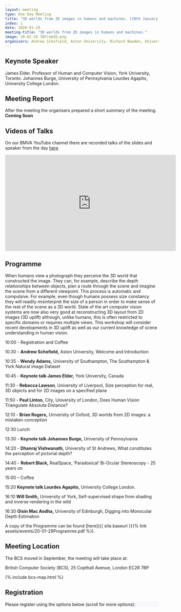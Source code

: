 ```yaml
---
layout: meeting
type: One Day Meeting
title: "3D worlds from 2D images in humans and machines. (29th January 2020)"
index: 1
date: 2020-01-29
meeting-title: "3D worlds from 2D images in humans and machines."
image: 20-01-29 3DFrom2D.png
organisers: Andrew Schofield, Aston University. Richard Bowden, University of Surrey. Wendy Adams University of Southampton.
---
```


## Keynote Speaker

James Elder. Professor of Human and Computer Vision, York University, Toronto.
Johannes Burge, University of Pennsylvania
Lourdes Agapito, University College London.

## Meeting Report

After the meeting the organisers prepared a short summary of the meeting.
**Coming Soon**
<!--
This can be found [here]({{ site.baseurl }}{% link assets/events/bmvameetingreport-19-11-27.pdf %})
!-->

## Videos of Talks

On our BMVA YouTube channel there are recorded talks of the slides and speaker from the day [here](https://www.youtube.com/playlist?list=PLW8VWHVjepIsuKddDZmImJJ2vAqDcBQNO)

<div class="container">
	<div class="row"><div class="col-xs-12 col-lg-10 mx-auto">
		<div class="video-container">
			<iframe width="560" height="315" src="https://www.youtube.com/embed/videoseries?list=PLW8VWHVjepIsuKddDZmImJJ2vAqDcBQNO " frameborder="0" allow="autoplay; encrypted-media" allowfullscreen></iframe>
		</div>
	</div></div>
</div>

## Programme

When humans view a photograph they perceive the 3D world that constructed the image. They can, for example, describe the depth relationships between objects, plan a route through the scene and imagine the scene from a different viewpoint. This process is automatic and compulsive. For example, even though humans possess size constancy they will readily misinterpret the size of a person in order to make sense of the rest of the scene as a 3D world.  State of the art computer vision systems are now also very good at reconstructing 3D layout from 2D images (3D uplift) although, unlike humans, this is often restricted to specific domains or requires multiple views. This workshop will consider recent developments in 3D uplift as well as our current knowledge of scene understanding in human vision.

10:00 - Registration and Coffee

10:30 - **Andrew Schofield,** Aston University, Welcome and Introduction

10:35 - **Wendy Adams,** University of Southampton, The Southampton & York Natural image Dataset

10:45 - **Keynote talk James Elder,** York University, Canada

11:30 - **Rebecca Lawson**, University of Liverpool, Size perception for real, 3D objects and for 2D images on a specified plane

11:50 - **Paul Linton,** City, University of London, Does Human Vision Triangulate Absolute Distance?

12:10 - **Brian Rogers,** University of Oxford, 3D worlds from 2D images: a mistaken conception

12:30 Lunch

13:30 - **Keynote talk Johannes Burge,** University of Pennsylvania

14:20 - **Dhanraj Vishwanath,** University of St Andrews, What constitutes the perception of pictorial depth?

14:40 - **Robert Black,** RealSpace, ‘Paradoxical’ Bi-Ocular Stereoscopy - 25 years on

15:00 – Coffee

15:20 **Keynote talk Lourdes Agapito,** University College London.

16:10 **Will Smith,** University of York, Self-supervised shape from shading and inverse rendering in the wild  

16:30 **Oisin Mac Aodha,** University of Edinburgh, Digging into Monocular Depth Estimation


A copy of the Programme can be found [here]({{ site.baseurl }}{% link assets/events/20-01-29Programme.pdf %}).

## Meeting Location

The BCS  moved in September, the meeting will take place at:

British Computer Society (BCS), 25 Copthall Avenue, London EC2R 7BP

{% include bcs-map.html %}

<!---
The Programme can be downloaded from [here]({{ site.baseurl }}{% link assets/events/19-09-25Programme.pdf %}).
--->

<!---
## Videos of Talks
On our BMVA youtube channel there are recorded talks of the slides and speaker from the day [here](https://www.youtube.com/playlist?list=PLW8VWHVjepIsW0S7K_ozIOS4_DGy0qoJf)
<iframe width="560" height="315" src="https://www.youtube.com/embed/videoseries?list=PLW8VWHVjepIsW0S7K_ozIOS4_DGy0qoJf" frameborder="0" allow="autoplay; encrypted-media" allowfullscreen></iframe>

## Meeting Report
After the meeting the organisers will preapre a short summary of the meeting. 

This can be found [here]({{ site.baseurl }}{% link assets/events/bmvameetingreport-19-02-20.pdf %}).
--->

## Registration

<div class="container-fluid pb-3">
    <div class="card p-1" style="background: #F8F7FA">
        <div class="card-body mx-auto">
          Please register using the options below (scroll for more options):
        </div>
        <div id="eventbrite-widget-container-77113995035"></div>
    </div>
</div>

<script src="https://www.eventbrite.co.uk/static/widgets/eb_widgets.js"></script>

<script type="text/javascript">
    var exampleCallback = function() {
        console.log('Order complete!');
    };

    function getWidth() {
      if (self.innerWidth) {
        return self.innerWidth;
      }

      if (document.documentElement && document.documentElement.clientWidth) {
        return document.documentElement.clientWidth;
      }

      if (document.body) {
        return document.body.clientWidth;
      }
    }

    var height_to_use = 600;

    if (getWidth() < 1000) {
        height_to_use = 650;
    }

    if (getWidth() < 800) {
        height_to_use = 700;
    }

    if (getWidth() < 550) {
        height_to_use = 710;
    }

    window.EBWidgets.createWidget({
        // Required
        widgetType: 'checkout',
        eventId: '77113995035',
        iframeContainerId: 'eventbrite-widget-container-77113995035',

        // Optional
        iframeContainerHeight: height_to_use,  // Widget height in pixels. Defaults to a minimum of 425px if not provided
        onOrderComplete: exampleCallback  // Method called when an order has successfully completed
    });
</script>
